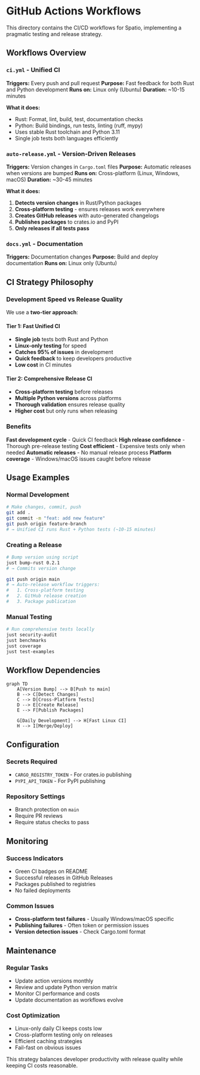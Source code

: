 # GitHub Actions Workflows

This directory contains the CI/CD workflows for Spatio, implementing a pragmatic testing and release strategy.

## Workflows Overview

### `ci.yml` - Unified CI
**Triggers:** Every push and pull request
**Purpose:** Fast feedback for both Rust and Python development
**Runs on:** Linux only (Ubuntu)
**Duration:** ~10-15 minutes

**What it does:**
- Rust: Format, lint, build, test, documentation checks
- Python: Build bindings, run tests, linting (ruff, mypy)
- Uses stable Rust toolchain and Python 3.11
- Single job tests both languages efficiently

### `auto-release.yml` - Version-Driven Releases
**Triggers:** Version changes in `Cargo.toml` files
**Purpose:** Automatic releases when versions are bumped
**Runs on:** Cross-platform (Linux, Windows, macOS)
**Duration:** ~30-45 minutes

**What it does:**
1. **Detects version changes** in Rust/Python packages
2. **Cross-platform testing** - ensures releases work everywhere
3. **Creates GitHub releases** with auto-generated changelogs
4. **Publishes packages** to crates.io and PyPI
5. **Only releases if all tests pass**



### `docs.yml` - Documentation
**Triggers:** Documentation changes
**Purpose:** Build and deploy documentation
**Runs on:** Linux only (Ubuntu)

## CI Strategy Philosophy

### Development Speed vs Release Quality

We use a **two-tier approach**:

#### Tier 1: Fast Unified CI
- **Single job** tests both Rust and Python
- **Linux-only testing** for speed
- **Catches 95% of issues** in development
- **Quick feedback** to keep developers productive
- **Low cost** in CI minutes

#### Tier 2: Comprehensive Release CI
- **Cross-platform testing** before releases
- **Multiple Python versions** across platforms
- **Thorough validation** ensures release quality
- **Higher cost** but only runs when releasing

### Benefits

**Fast development cycle** - Quick CI feedback
**High release confidence** - Thorough pre-release testing
**Cost efficient** - Expensive tests only when needed
**Automatic releases** - No manual release process
**Platform coverage** - Windows/macOS issues caught before release

## Usage Examples

### Normal Development
```bash
# Make changes, commit, push
git add .
git commit -m "feat: add new feature"
git push origin feature-branch
# → Unified CI runs Rust + Python tests (~10-15 minutes)
```

### Creating a Release
```bash
# Bump version using script
just bump-rust 0.2.1
# → Commits version change

git push origin main
# → Auto-release workflow triggers:
#   1. Cross-platform testing
#   2. GitHub release creation
#   3. Package publication
```

### Manual Testing
```bash
# Run comprehensive tests locally
just security-audit
just benchmarks
just coverage
just test-examples
```

## Workflow Dependencies

```mermaid
graph TD
    A[Version Bump] --> B[Push to main]
    B --> C[Detect Changes]
    C --> D[Cross-Platform Tests]
    D --> E[Create Release]
    E --> F[Publish Packages]

    G[Daily Development] --> H[Fast Linux CI]
    H --> I[Merge/Deploy]
```

## Configuration

### Secrets Required
- `CARGO_REGISTRY_TOKEN` - For crates.io publishing
- `PYPI_API_TOKEN` - For PyPI publishing

### Repository Settings
- Branch protection on `main`
- Require PR reviews
- Require status checks to pass

## Monitoring

### Success Indicators
- Green CI badges on README
- Successful releases in GitHub Releases
- Packages published to registries
- No failed deployments

### Common Issues
- **Cross-platform test failures** - Usually Windows/macOS specific
- **Publishing failures** - Often token or permission issues
- **Version detection issues** - Check Cargo.toml format

## Maintenance

### Regular Tasks
- Update action versions monthly
- Review and update Python version matrix
- Monitor CI performance and costs
- Update documentation as workflows evolve

### Cost Optimization
- Linux-only daily CI keeps costs low
- Cross-platform testing only on releases
- Efficient caching strategies
- Fail-fast on obvious issues

This strategy balances developer productivity with release quality while keeping CI costs reasonable.
